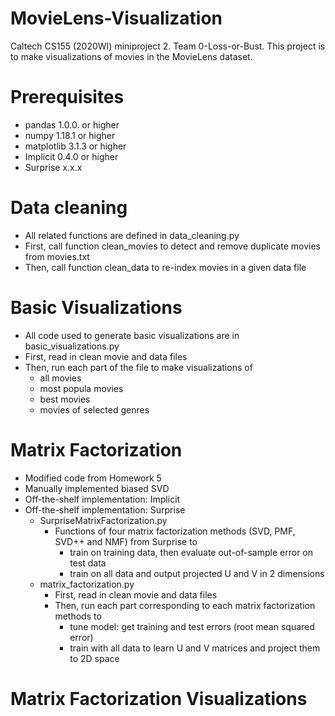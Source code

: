# MovieLens-Visualization
Caltech CS155 (2020WI) miniproject 2. Team 0-Loss-or-Bust. This project is to make visualizations of movies in the MovieLens dataset. 

# Prerequisites
- pandas 1.0.0. or higher
- numpy 1.18.1 or higher
- matplotlib 3.1.3 or higher
- Implicit 0.4.0 or higher
- Surprise x.x.x

# Data cleaning
- All related functions are defined in data_cleaning.py
- First, call function clean_movies to detect and remove duplicate movies from movies.txt
- Then, call function clean_data to re-index movies in a given data file

# Basic Visualizations
- All code used to generate basic visualizations are in basic_visualizations.py
- First, read in clean movie and data files
- Then, run each part of the file to make visualizations of 
  - all movies 
  - most popula movies
  - best movies 
  - movies of selected genres
 
# Matrix Factorization
- Modified code from Homework 5
- Manually implemented biased SVD
- Off-the-shelf implementation: Implicit
- Off-the-shelf implementation: Surprise
  - SurpriseMatrixFactorization.py
    - Functions of four matrix factorization methods (SVD, PMF, SVD++ and NMF) from Surprise to 
      - train on training data, then evaluate out-of-sample error on test data
      - train on all data and output projected U and V in 2 dimensions
  - matrix_factorization.py
    - First, read in clean movie and data files
    - Then, run each part corresponding to each matrix factorization methods to
      - tune model: get training and test errors (root mean squared error)
      - train with all data to learn U and V matrices and project them to 2D space

# Matrix Factorization Visualizations
